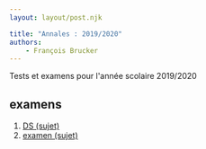 ```yaml
---
layout: layout/post.njk 

title: "Annales : 2019/2020"
authors:
    - François Brucker
---
```


<!-- début résumé -->

Tests et examens pour l'année scolaire 2019/2020

<!-- end résumé -->

## examens

1. [DS (sujet)](./ds.pdf)
2. [examen (sujet)](./mpci_devoir_2019_2020.pdf)

